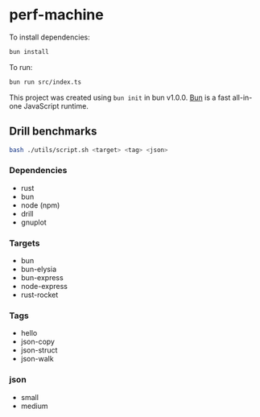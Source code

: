 # perf-machine

To install dependencies:

```bash
bun install
```

To run:

```bash
bun run src/index.ts
```

This project was created using `bun init` in bun v1.0.0. [Bun](https://bun.sh) is a fast all-in-one JavaScript runtime.

## Drill benchmarks

``` bash
bash ./utils/script.sh <target> <tag> <json>
```

### Dependencies
- rust
- bun
- node (npm)
- drill
- gnuplot

### Targets
- bun
- bun-elysia
- bun-express
- node-express
- rust-rocket

### Tags
- hello
- json-copy
- json-struct
- json-walk

### json
- small
- medium
